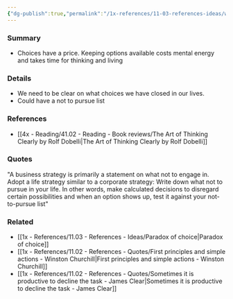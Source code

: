 ```yaml
---
{"dg-publish":true,"permalink":"/1x-references/11-03-references-ideas/we-need-to-close-doors/"}
---
```



### Summary
- Choices have a price. Keeping options available costs mental energy and takes time for thinking and living

### Details
- We need to be clear on what choices we have closed in our lives.
- Could have a not to pursue list

### References
- [[4x - Reading/41.02 - Reading - Book reviews/The Art of Thinking Clearly by Rolf Dobelli\|The Art of Thinking Clearly by Rolf Dobelli]]


### Quotes
"A business strategy is primarily a statement on what not to engage in. Adopt a life strategy similar to a corporate strategy: Write down what not to pursue in your life. In other words, make calculated decisions to disregard certain possibilities and when an option shows up, test it against your not-to-pursue list"

### Related
- [[1x - References/11.03 - References - Ideas/Paradox of choice\|Paradox of choice]]
- [[1x - References/11.02 - References - Quotes/First principles and simple actions - Winston Churchill\|First principles and simple actions - Winston Churchill]]
- [[1x - References/11.02 - References - Quotes/Sometimes it is productive to decline the task - James Clear\|Sometimes it is productive to decline the task - James Clear]]